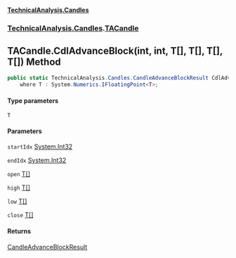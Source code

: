 #### [TechnicalAnalysis.Candles](TechnicalAnalysis.Candles.md 'TechnicalAnalysis.Candles')
### [TechnicalAnalysis.Candles](TechnicalAnalysis.Candles.md#TechnicalAnalysis.Candles 'TechnicalAnalysis.Candles').[TACandle](TACandle.md 'TechnicalAnalysis.Candles.TACandle')

## TACandle.CdlAdvanceBlock<T>(int, int, T[], T[], T[], T[]) Method

```csharp
public static TechnicalAnalysis.Candles.CandleAdvanceBlockResult CdlAdvanceBlock<T>(int startIdx, int endIdx, T[] open, T[] high, T[] low, T[] close)
    where T : System.Numerics.IFloatingPoint<T>;
```
#### Type parameters

<a name='TechnicalAnalysis.Candles.TACandle.CdlAdvanceBlock_T_(int,int,T[],T[],T[],T[]).T'></a>

`T`
#### Parameters

<a name='TechnicalAnalysis.Candles.TACandle.CdlAdvanceBlock_T_(int,int,T[],T[],T[],T[]).startIdx'></a>

`startIdx` [System.Int32](https://docs.microsoft.com/en-us/dotnet/api/System.Int32 'System.Int32')

<a name='TechnicalAnalysis.Candles.TACandle.CdlAdvanceBlock_T_(int,int,T[],T[],T[],T[]).endIdx'></a>

`endIdx` [System.Int32](https://docs.microsoft.com/en-us/dotnet/api/System.Int32 'System.Int32')

<a name='TechnicalAnalysis.Candles.TACandle.CdlAdvanceBlock_T_(int,int,T[],T[],T[],T[]).open'></a>

`open` [T](TACandle.CdlAdvanceBlock_T_(int,int,T[],T[],T[],T[]).md#TechnicalAnalysis.Candles.TACandle.CdlAdvanceBlock_T_(int,int,T[],T[],T[],T[]).T 'TechnicalAnalysis.Candles.TACandle.CdlAdvanceBlock<T>(int, int, T[], T[], T[], T[]).T')[[]](https://docs.microsoft.com/en-us/dotnet/api/System.Array 'System.Array')

<a name='TechnicalAnalysis.Candles.TACandle.CdlAdvanceBlock_T_(int,int,T[],T[],T[],T[]).high'></a>

`high` [T](TACandle.CdlAdvanceBlock_T_(int,int,T[],T[],T[],T[]).md#TechnicalAnalysis.Candles.TACandle.CdlAdvanceBlock_T_(int,int,T[],T[],T[],T[]).T 'TechnicalAnalysis.Candles.TACandle.CdlAdvanceBlock<T>(int, int, T[], T[], T[], T[]).T')[[]](https://docs.microsoft.com/en-us/dotnet/api/System.Array 'System.Array')

<a name='TechnicalAnalysis.Candles.TACandle.CdlAdvanceBlock_T_(int,int,T[],T[],T[],T[]).low'></a>

`low` [T](TACandle.CdlAdvanceBlock_T_(int,int,T[],T[],T[],T[]).md#TechnicalAnalysis.Candles.TACandle.CdlAdvanceBlock_T_(int,int,T[],T[],T[],T[]).T 'TechnicalAnalysis.Candles.TACandle.CdlAdvanceBlock<T>(int, int, T[], T[], T[], T[]).T')[[]](https://docs.microsoft.com/en-us/dotnet/api/System.Array 'System.Array')

<a name='TechnicalAnalysis.Candles.TACandle.CdlAdvanceBlock_T_(int,int,T[],T[],T[],T[]).close'></a>

`close` [T](TACandle.CdlAdvanceBlock_T_(int,int,T[],T[],T[],T[]).md#TechnicalAnalysis.Candles.TACandle.CdlAdvanceBlock_T_(int,int,T[],T[],T[],T[]).T 'TechnicalAnalysis.Candles.TACandle.CdlAdvanceBlock<T>(int, int, T[], T[], T[], T[]).T')[[]](https://docs.microsoft.com/en-us/dotnet/api/System.Array 'System.Array')

#### Returns
[CandleAdvanceBlockResult](CandleAdvanceBlockResult.md 'TechnicalAnalysis.Candles.CandleAdvanceBlockResult')
